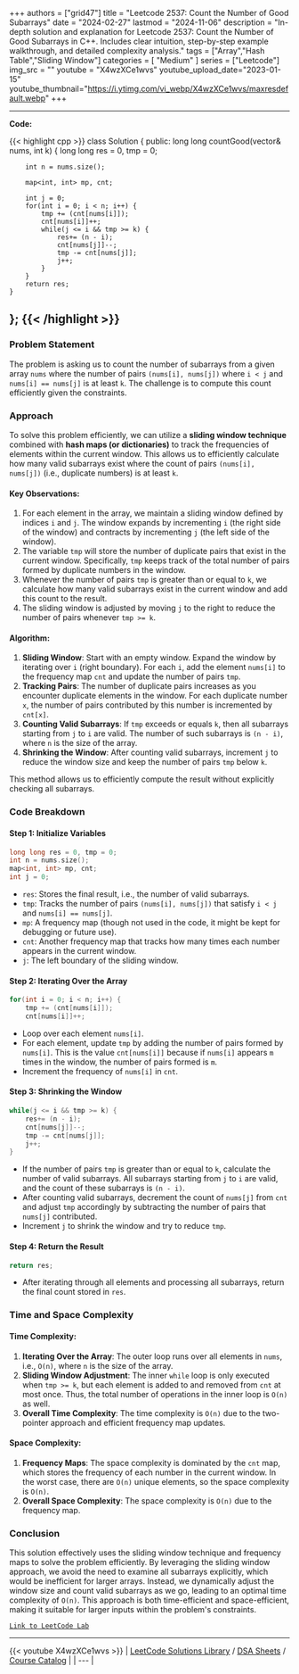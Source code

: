 
+++
authors = ["grid47"]
title = "Leetcode 2537: Count the Number of Good Subarrays"
date = "2024-02-27"
lastmod = "2024-11-06"
description = "In-depth solution and explanation for Leetcode 2537: Count the Number of Good Subarrays in C++. Includes clear intuition, step-by-step example walkthrough, and detailed complexity analysis."
tags = ["Array","Hash Table","Sliding Window"]
categories = [
    "Medium"
]
series = ["Leetcode"]
img_src = ""
youtube = "X4wzXCe1wvs"
youtube_upload_date="2023-01-15"
youtube_thumbnail="https://i.ytimg.com/vi_webp/X4wzXCe1wvs/maxresdefault.webp"
+++



---
**Code:**

{{< highlight cpp >}}
class Solution {
public:
    long long countGood(vector<int>& nums, int k) {
        long long res = 0, tmp = 0;
        
        int n = nums.size();
        
        map<int, int> mp, cnt;
        
        int j = 0;
        for(int i = 0; i < n; i++) {
            tmp += (cnt[nums[i]]);
            cnt[nums[i]]++;            
            while(j <= i && tmp >= k) {
                res+= (n - i);
                cnt[nums[j]]--;
                tmp -= cnt[nums[j]];
                j++;
            }
        }
        return res;
    }
};
{{< /highlight >}}
---

### Problem Statement

The problem is asking us to count the number of subarrays from a given array `nums` where the number of pairs `(nums[i], nums[j])` where `i < j` and `nums[i] == nums[j]` is at least `k`. The challenge is to compute this count efficiently given the constraints.

### Approach

To solve this problem efficiently, we can utilize a **sliding window technique** combined with **hash maps (or dictionaries)** to track the frequencies of elements within the current window. This allows us to efficiently calculate how many valid subarrays exist where the count of pairs `(nums[i], nums[j])` (i.e., duplicate numbers) is at least `k`.

#### Key Observations:
1. For each element in the array, we maintain a sliding window defined by indices `i` and `j`. The window expands by incrementing `i` (the right side of the window) and contracts by incrementing `j` (the left side of the window).
2. The variable `tmp` will store the number of duplicate pairs that exist in the current window. Specifically, `tmp` keeps track of the total number of pairs formed by duplicate numbers in the window.
3. Whenever the number of pairs `tmp` is greater than or equal to `k`, we calculate how many valid subarrays exist in the current window and add this count to the result.
4. The sliding window is adjusted by moving `j` to the right to reduce the number of pairs whenever `tmp >= k`.

#### Algorithm:
1. **Sliding Window**: Start with an empty window. Expand the window by iterating over `i` (right boundary). For each `i`, add the element `nums[i]` to the frequency map `cnt` and update the number of pairs `tmp`.
2. **Tracking Pairs**: The number of duplicate pairs increases as you encounter duplicate elements in the window. For each duplicate number `x`, the number of pairs contributed by this number is incremented by `cnt[x]`.
3. **Counting Valid Subarrays**: If `tmp` exceeds or equals `k`, then all subarrays starting from `j` to `i` are valid. The number of such subarrays is `(n - i)`, where `n` is the size of the array.
4. **Shrinking the Window**: After counting valid subarrays, increment `j` to reduce the window size and keep the number of pairs `tmp` below `k`.

This method allows us to efficiently compute the result without explicitly checking all subarrays.

### Code Breakdown

#### Step 1: Initialize Variables
```cpp
long long res = 0, tmp = 0;
int n = nums.size();
map<int, int> mp, cnt;
int j = 0;
```
- `res`: Stores the final result, i.e., the number of valid subarrays.
- `tmp`: Tracks the number of pairs `(nums[i], nums[j])` that satisfy `i < j` and `nums[i] == nums[j]`.
- `mp`: A frequency map (though not used in the code, it might be kept for debugging or future use).
- `cnt`: Another frequency map that tracks how many times each number appears in the current window.
- `j`: The left boundary of the sliding window.

#### Step 2: Iterating Over the Array
```cpp
for(int i = 0; i < n; i++) {
    tmp += (cnt[nums[i]]);
    cnt[nums[i]]++;            
```
- Loop over each element `nums[i]`.
- For each element, update `tmp` by adding the number of pairs formed by `nums[i]`. This is the value `cnt[nums[i]]` because if `nums[i]` appears `m` times in the window, the number of pairs formed is `m`.
- Increment the frequency of `nums[i]` in `cnt`.

#### Step 3: Shrinking the Window
```cpp
while(j <= i && tmp >= k) {
    res+= (n - i);
    cnt[nums[j]]--;
    tmp -= cnt[nums[j]];
    j++;
}
```
- If the number of pairs `tmp` is greater than or equal to `k`, calculate the number of valid subarrays. All subarrays starting from `j` to `i` are valid, and the count of these subarrays is `(n - i)`.
- After counting valid subarrays, decrement the count of `nums[j]` from `cnt` and adjust `tmp` accordingly by subtracting the number of pairs that `nums[j]` contributed.
- Increment `j` to shrink the window and try to reduce `tmp`.

#### Step 4: Return the Result
```cpp
return res;
```
- After iterating through all elements and processing all subarrays, return the final count stored in `res`.

### Time and Space Complexity

#### Time Complexity:
1. **Iterating Over the Array**: The outer loop runs over all elements in `nums`, i.e., `O(n)`, where `n` is the size of the array.
2. **Sliding Window Adjustment**: The inner `while` loop is only executed when `tmp >= k`, but each element is added to and removed from `cnt` at most once. Thus, the total number of operations in the inner loop is `O(n)` as well.
3. **Overall Time Complexity**: The time complexity is `O(n)` due to the two-pointer approach and efficient frequency map updates.

#### Space Complexity:
1. **Frequency Maps**: The space complexity is dominated by the `cnt` map, which stores the frequency of each number in the current window. In the worst case, there are `O(n)` unique elements, so the space complexity is `O(n)`.
2. **Overall Space Complexity**: The space complexity is `O(n)` due to the frequency map.

### Conclusion

This solution effectively uses the sliding window technique and frequency maps to solve the problem efficiently. By leveraging the sliding window approach, we avoid the need to examine all subarrays explicitly, which would be inefficient for larger arrays. Instead, we dynamically adjust the window size and count valid subarrays as we go, leading to an optimal time complexity of `O(n)`. This approach is both time-efficient and space-efficient, making it suitable for larger inputs within the problem's constraints.

[`Link to LeetCode Lab`](https://leetcode.com/problems/count-the-number-of-good-subarrays/description/)

---
{{< youtube X4wzXCe1wvs >}}
| [LeetCode Solutions Library](https://grid47.xyz/leetcode/) / [DSA Sheets](https://grid47.xyz/sheets/) / [Course Catalog](https://grid47.xyz/courses/) |
| --- |

